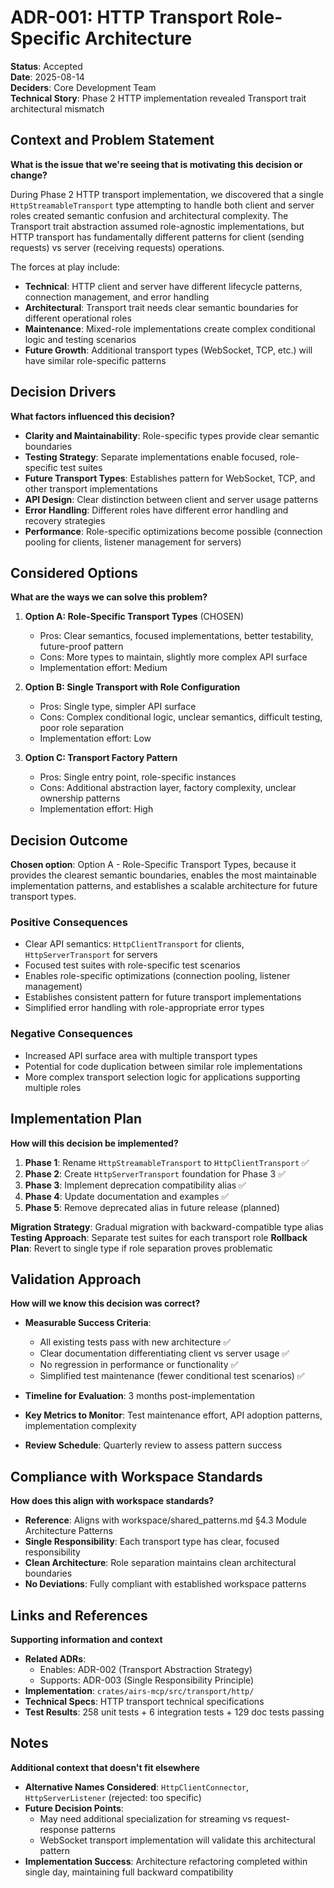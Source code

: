 # ADR-001: HTTP Transport Role-Specific Architecture

**Status**: Accepted  
**Date**: 2025-08-14  
**Deciders**: Core Development Team  
**Technical Story**: Phase 2 HTTP implementation revealed Transport trait architectural mismatch

## Context and Problem Statement
**What is the issue that we're seeing that is motivating this decision or change?**

During Phase 2 HTTP transport implementation, we discovered that a single `HttpStreamableTransport` type attempting to handle both client and server roles created semantic confusion and architectural complexity. The Transport trait abstraction assumed role-agnostic implementations, but HTTP transport has fundamentally different patterns for client (sending requests) vs server (receiving requests) operations.

The forces at play include:
- **Technical**: HTTP client and server have different lifecycle patterns, connection management, and error handling
- **Architectural**: Transport trait needs clear semantic boundaries for different operational roles  
- **Maintenance**: Mixed-role implementations create complex conditional logic and testing scenarios
- **Future Growth**: Additional transport types (WebSocket, TCP, etc.) will have similar role-specific patterns

## Decision Drivers
**What factors influenced this decision?**

- **Clarity and Maintainability**: Role-specific types provide clear semantic boundaries
- **Testing Strategy**: Separate implementations enable focused, role-specific test suites
- **Future Transport Types**: Establishes pattern for WebSocket, TCP, and other transport implementations
- **API Design**: Clear distinction between client and server usage patterns
- **Error Handling**: Different roles have different error handling and recovery strategies
- **Performance**: Role-specific optimizations become possible (connection pooling for clients, listener management for servers)

## Considered Options
**What are the ways we can solve this problem?**

1. **Option A: Role-Specific Transport Types** (CHOSEN)
   - Pros: Clear semantics, focused implementations, better testability, future-proof pattern
   - Cons: More types to maintain, slightly more complex API surface
   - Implementation effort: Medium

2. **Option B: Single Transport with Role Configuration**
   - Pros: Single type, simpler API surface
   - Cons: Complex conditional logic, unclear semantics, difficult testing, poor role separation
   - Implementation effort: Low

3. **Option C: Transport Factory Pattern**
   - Pros: Single entry point, role-specific instances
   - Cons: Additional abstraction layer, factory complexity, unclear ownership patterns
   - Implementation effort: High

## Decision Outcome
**Chosen option**: Option A - Role-Specific Transport Types, because it provides the clearest semantic boundaries, enables the most maintainable implementation patterns, and establishes a scalable architecture for future transport types.

### Positive Consequences
- Clear API semantics: `HttpClientTransport` for clients, `HttpServerTransport` for servers
- Focused test suites with role-specific test scenarios
- Enables role-specific optimizations (connection pooling, listener management)
- Establishes consistent pattern for future transport implementations
- Simplified error handling with role-appropriate error types

### Negative Consequences
- Increased API surface area with multiple transport types
- Potential for code duplication between similar role implementations
- More complex transport selection logic for applications supporting multiple roles

## Implementation Plan
**How will this decision be implemented?**

1. **Phase 1**: Rename `HttpStreamableTransport` to `HttpClientTransport` ✅
2. **Phase 2**: Create `HttpServerTransport` foundation for Phase 3 ✅  
3. **Phase 3**: Implement deprecation compatibility alias ✅
4. **Phase 4**: Update documentation and examples ✅
5. **Phase 5**: Remove deprecated alias in future release (planned)

**Migration Strategy**: Gradual migration with backward-compatible type alias
**Testing Approach**: Separate test suites for each transport role
**Rollback Plan**: Revert to single type if role separation proves problematic

## Validation Approach
**How will we know this decision was correct?**

- **Measurable Success Criteria**:
  - All existing tests pass with new architecture ✅
  - Clear documentation differentiating client vs server usage ✅
  - No regression in performance or functionality ✅
  - Simplified test maintenance (fewer conditional test scenarios) ✅

- **Timeline for Evaluation**: 3 months post-implementation
- **Key Metrics to Monitor**: Test maintenance effort, API adoption patterns, implementation complexity
- **Review Schedule**: Quarterly review to assess pattern success

## Compliance with Workspace Standards
**How does this align with workspace standards?**

- **Reference**: Aligns with workspace/shared_patterns.md §4.3 Module Architecture Patterns
- **Single Responsibility**: Each transport type has clear, focused responsibility
- **Clean Architecture**: Role separation maintains clean architectural boundaries
- **No Deviations**: Fully compliant with established workspace patterns

## Links and References
**Supporting information and context**

- **Related ADRs**: 
  - Enables: ADR-002 (Transport Abstraction Strategy)
  - Supports: ADR-003 (Single Responsibility Principle)
- **Implementation**: `crates/airs-mcp/src/transport/http/`
- **Technical Specs**: HTTP transport technical specifications
- **Test Results**: 258 unit tests + 6 integration tests + 129 doc tests passing

## Notes
**Additional context that doesn't fit elsewhere**

- **Alternative Names Considered**: `HttpClientConnector`, `HttpServerListener` (rejected: too specific)
- **Future Decision Points**: 
  - May need additional specialization for streaming vs request-response patterns
  - WebSocket transport implementation will validate this architectural pattern
- **Implementation Success**: Architecture refactoring completed within single day, maintaining full backward compatibility
